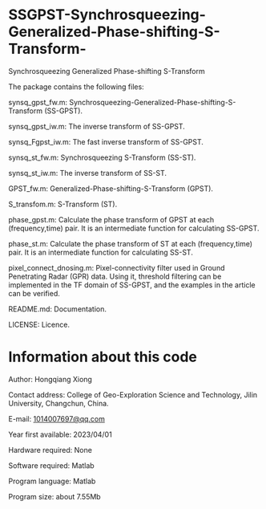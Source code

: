 # SSGPST-Synchrosqueezing-Generalized-Phase-shifting-S-Transform-
Synchrosqueezing Generalized Phase-shifting S-Transform

The package contains the following files: 

synsq_gpst_fw.m: Synchrosqueezing-Generalized-Phase-shifting-S-Transform (SS-GPST).

synsq_gpst_iw.m: The inverse transform of SS-GPST.

synsq_Fgpst_iw.m: The fast inverse transform of SS-GPST.

synsq_st_fw.m: Synchrosqueezing S-Transform (SS-ST).

synsq_st_iw.m: The inverse transform of SS-ST.

GPST_fw.m:  Generalized-Phase-shifting-S-Transform (GPST).

S_transfom.m: S-Transform (ST).

phase_gpst.m: Calculate the phase transform of GPST at each (frequency,time) pair. It is an intermediate function for calculating SS-GPST.

phase_st.m:  Calculate the phase transform of ST at each (frequency,time) pair. It is an intermediate function for calculating SS-ST.

pixel_connect_dnosing.m: Pixel-connectivity filter used in Ground Penetrating Radar (GPR) data. Using it, threshold filtering can be implemented in the TF domain of SS-GPST, and the examples in the article can be verified.

README.md: Documentation.

LICENSE: Licence.

# Information about this code
Author: Hongqiang Xiong

Contact address: College of Geo-Exploration Science and Technology, Jilin University, Changchun, China.

E-mail: 1014007697@qq.com

Year first available: 2023/04/01

Hardware required: None

Software required: Matlab

Program language: Matlab

Program size: about 7.55Mb


